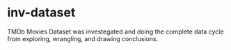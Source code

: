 # inv-dataset
TMDb Movies Dataset was investegated and doing the complete data cycle from exploring, wrangling, and drawing conclusions.
